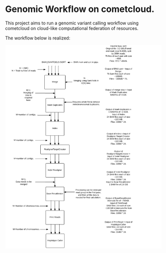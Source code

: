 # Genomic Workflow on cometcloud.

This project aims to run a genomic variant calling workflow using cometcloud on cloud-like computational federation of resources.

The workflow below is realized: 

![Workflow](workflow.png "Workflow")
